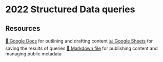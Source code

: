 # 2022 Structured Data queries

<!--
  This directory contains all of the 2022 Structured Data chapter queries.

  Each query should have a corresponding `metric_name.sql` file.
  Note that readers are linked to this directory, so try to make the SQL file names descriptive for easy browsing.

  Analysts: if helpful, you can use this README to give additional info about the queries.
-->

## Resources

[📄 Google Docs][~google-doc] for outlining and drafting content
[📊 Google Sheets][~google-sheets] for saving the results of queries
[📝 Markdown file][~chapter-markdown] for publishing content and managing public metadata

[~google-doc]: https://docs.google.com/document/d/1yHTdPPvpv380BLQWHo2aUWepOUBpTlfkx1O9zey8-5I/edit?usp=sharing
[~google-sheets]: https://docs.google.com/spreadsheets/d/1iRsyYq4TDMpsgeo_uLq-yqBisHviypeKVUMF1pM1fiM/edit?usp=sharing
[~chapter-markdown]: https://github.com/HTTPArchive/almanac.httparchive.org/tree/main/src/content/en/2022/structured-data.md